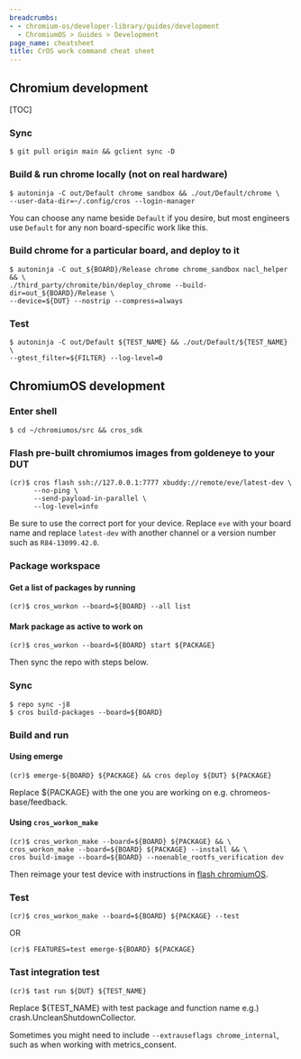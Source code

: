 ```yaml
---
breadcrumbs:
- - chromium-os/developer-library/guides/development
  - ChromiumOS > Guides > Development
page_name: cheatsheet
title: CrOS work command cheat sheet
---
```


## Chromium development

[TOC]

### Sync

```shell
$ git pull origin main && gclient sync -D
```

### Build & run chrome locally (not on real hardware)

```shell
$ autoninja -C out/Default chrome sandbox && ./out/Default/chrome \
--user-data-dir=~/.config/cros --login-manager
```

You can choose any name beside `Default` if you desire, but most engineers use
`Default` for any non board-specific work like this.

### Build chrome for a particular board, and deploy to it

```shell
$ autoninja -C out_${BOARD}/Release chrome chrome_sandbox nacl_helper && \
./third_party/chromite/bin/deploy_chrome --build-dir=out_${BOARD}/Release \
--device=${DUT} --nostrip --compress=always
```

### Test

```shell
$ autoninja -C out/Default ${TEST_NAME} && ./out/Default/${TEST_NAME} \
--gtest_filter=${FILTER} --log-level=0
```

## ChromiumOS development

### Enter shell

```shell
$ cd ~/chromiumos/src && cros_sdk
```

### Flash pre-built chromiumos images from goldeneye to your DUT

```shell
(cr)$ cros flash ssh://127.0.0.1:7777 xbuddy://remote/eve/latest-dev \
      --no-ping \
      --send-payload-in-parallel \
      --log-level=info
```

Be sure to use the correct port for your device. Replace `eve` with your board
name and replace `latest-dev` with another channel or a version number such as
`R84-13099.42.0`.

### Package workspace

#### Get a list of packages by running

```shell
(cr)$ cros_workon --board=${BOARD} --all list
```

#### Mark package as active to work on

```shell
(cr)$ cros_workon --board=${BOARD} start ${PACKAGE}
```

Then sync the repo with steps below.

### Sync

```shell
$ repo sync -j8
$ cros build-packages --board=${BOARD}
```

### Build and run

#### Using emerge

```shell
(cr)$ emerge-${BOARD} ${PACKAGE} && cros deploy ${DUT} ${PACKAGE}
```

Replace ${PACKAGE} with the one you are working on e.g. chromeos-base/feedback.

#### Using `cros_workon_make`

```shell
(cr)$ cros_workon_make --board=${BOARD} ${PACKAGE} && \
cros_workon_make --board=${BOARD} ${PACKAGE} --install && \
cros build-image --board=${BOARD} --noenable_rootfs_verification dev
```

Then reimage your test device with instructions in
[flash chromiumOS](/chromium-os/developer-library/guides/device/flashing-chromiumos/).

### Test

```shell
(cr)$ cros_workon_make --board=${BOARD} ${PACKAGE} --test
```

OR

```shell
(cr)$ FEATURES=test emerge-${BOARD} ${PACKAGE}
```

### Tast integration test

```shell
(cr)$ tast run ${DUT} ${TEST_NAME}
```

Replace ${TEST_NAME} with test package and function name e.g.)
crash.UncleanShutdownCollector.

Sometimes you might need to include `--extrauseflags chrome_internal`, such as
when working with metrics_consent.
